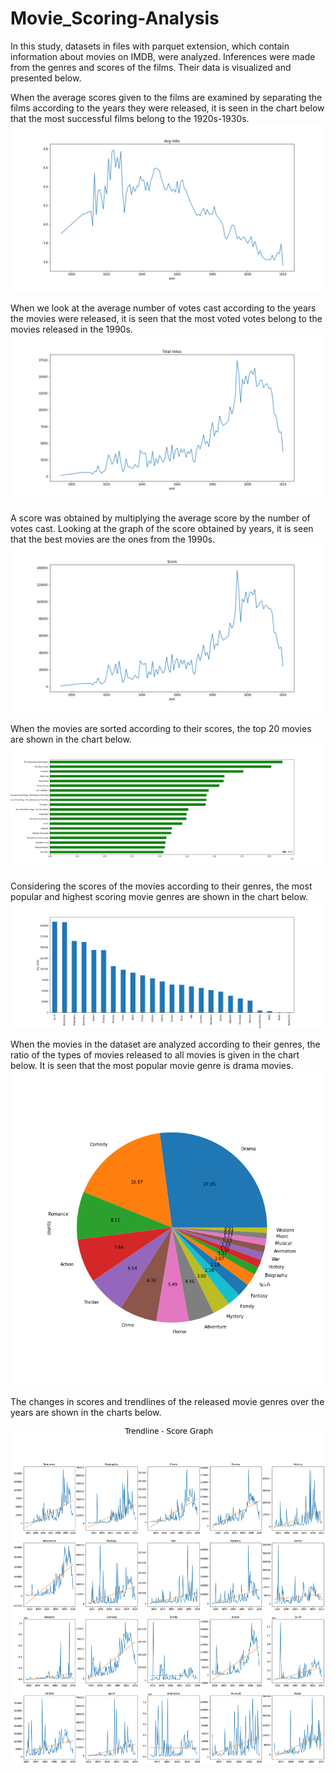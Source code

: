 # Movie_Scoring-Analysis

In this study, datasets in files with parquet extension, which contain information about movies on IMDB, were analyzed. 
Inferences were made from the genres and scores of the films. 
Their data is visualized and presented below.

When the average scores given to the films are examined by separating the films according to the years they were released, it is seen in the chart below that the most successful films belong to the 1920s-1930s.
![avg_vote](https://github.com/hcayirli97/Movie_Scoring-Analysis/blob/master/results/year_avgvote.png)

When we look at the average number of votes cast according to the years the movies were released, it is seen that the most voted votes belong to the movies released in the 1990s.
![total_votes](https://github.com/hcayirli97/Movie_Scoring-Analysis/blob/master/results/year_totalvotes.png)

A score was obtained by multiplying the average score by the number of votes cast. 
Looking at the graph of the score obtained by years, it is seen that the best movies are the ones from the 1990s.
![score_years](https://github.com/hcayirli97/Movie_Scoring-Analysis/blob/master/results/year_score.png)

When the movies are sorted according to their scores, the top 20 movies are shown in the chart below.
![best_scores](https://github.com/hcayirli97/Movie_Scoring-Analysis/blob/master/results/best_score_movies.png)

Considering the scores of the movies according to their genres, the most popular and highest scoring movie genres are shown in the chart below.
![best_genres](https://github.com/hcayirli97/Movie_Scoring-Analysis/blob/master/results/genre_avgscore.png)

When the movies in the dataset are analyzed according to their genres, the ratio of the types of movies released to all movies is given in the chart below. 
It is seen that the most popular movie genre is drama movies.
![pie_chart](https://github.com/hcayirli97/Movie_Scoring-Analysis/blob/master/results/counts_genre.png)

The changes in scores and trendlines of the released movie genres over the years are shown in the charts below.


![trand](https://github.com/hcayirli97/Movie_Scoring-Analysis/blob/master/results/Trendline-Score%20Graph.png)
